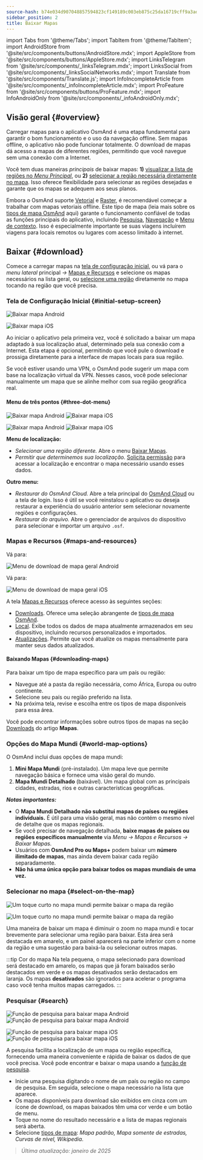 ```yaml
---
source-hash: b74e034d907048857594823cf149189c003eb875c25da16719cff9a3addc6202
sidebar_position: 2
title: Baixar Mapas
---
```

import Tabs from '@theme/Tabs';
import TabItem from '@theme/TabItem';
import AndroidStore from '@site/src/components/buttons/AndroidStore.mdx';
import AppleStore from '@site/src/components/buttons/AppleStore.mdx';
import LinksTelegram from '@site/src/components/_linksTelegram.mdx';
import LinksSocial from '@site/src/components/_linksSocialNetworks.mdx';
import Translate from '@site/src/components/Translate.js';
import InfoIncompleteArticle from '@site/src/components/_infoIncompleteArticle.mdx';
import ProFeature from '@site/src/components/buttons/ProFeature.mdx';
import InfoAndroidOnly from '@site/src/components/_infoAndroidOnly.mdx';

## Visão geral {#overview}

Carregar mapas para o aplicativo OsmAnd é uma etapa fundamental para garantir o bom funcionamento e o uso da navegação offline. Sem mapas offline, o aplicativo não pode funcionar totalmente. O download de mapas dá acesso a mapas de diferentes regiões, permitindo que você navegue sem uma conexão com a Internet.

Você tem duas maneiras *principais* de baixar mapas: **1)** [visualizar a lista de regiões no *Menu Principal*](#maps-and-resources), ou **2)** [selecionar a região necessária diretamente no mapa](#select-on-the-map). Isso oferece flexibilidade para selecionar as regiões desejadas e garante que os mapas se adequem aos seus planos.

Embora o OsmAnd suporte [Vetorial](../map/vector-maps.md) e [Raster](../map/raster-maps.md), é recomendável começar a trabalhar com mapas vetoriais offline. Este tipo de mapa (leia mais sobre os [tipos de mapa OsmAnd](../personal/maps-resources.md#map-types) aqui) garante o funcionamento confiável de todas as funções principais do aplicativo, incluindo [Pesquisa](../search/index.md), [Navegação](../navigation/index.md) e [Menu de contexto](../map/map-context-menu.md). Isso é especialmente importante se suas viagens incluírem viagens para locais remotos ou lugares com acesso limitado à internet.

## Baixar {#download}

Comece a carregar mapas na [tela de configuração inicial](#initial-setup-screen), ou vá para o *menu lateral* principal *→* [Mapas e Recursos](#maps-and-resources) e selecione os mapas necessários na lista geral, ou [selecione uma região](#select-on-the-map) diretamente no mapa tocando na região que você precisa.

### Tela de Configuração Inicial {#initial-setup-screen}

<Tabs groupId="operating-systems">

<TabItem value="android" label="Android">

![Baixar mapa Android](@site/static/img/steps/start_screen_first_screen_andr.png)

</TabItem>

<TabItem value="ios" label="iOS">

![Baixar mapa iOS](@site/static/img/steps/start_screen_first_screen_ios.png)

</TabItem>

</Tabs>

Ao iniciar o aplicativo pela primeira vez, você é solicitado a baixar um mapa adaptado à sua localização atual, determinado pela sua conexão com a Internet. Esta etapa é opcional, permitindo que você pule o download e prossiga diretamente para a interface de mapas locais para sua região.

Se você estiver usando uma VPN, o OsmAnd pode sugerir um mapa com base na localização virtual da VPN. Nesses casos, você pode selecionar manualmente um mapa que se alinhe melhor com sua região geográfica real.

#### Menu de três pontos {#three-dot-menu}

<Tabs groupId="operating-systems">

<TabItem value="android" label="Android">

![Baixar mapa Android](@site/static/img/steps/start_screen_first_screen_location_andr.png) ![Baixar mapa iOS](@site/static/img/steps/start_screen_first_screen_other_andr.png)

</TabItem>

<TabItem value="ios" label="iOS">

![Baixar mapa Android](@site/static/img/steps/start_screen_first_screen_location_ios.png) ![Baixar mapa iOS](@site/static/img/steps/start_screen_first_screen_other_ios.png)

</TabItem>

</Tabs>

**Menu de localização:**

- *Selecionar uma região diferente.* Abre o menu [Baixar Mapas](#maps-and-resources).
- *Permitir que determinemos sua localização.* [Solicita permissão](../start-with/first-steps.md#permission-to-access-the-location) para acessar a localização e encontrar o mapa necessário usando esses dados.

**Outro menu:**

- *Restaurar do OsmAnd Cloud.* Abre a tela principal do [OsmAnd Cloud](../personal/osmand-cloud.md) ou a tela de login. Isso é útil se você reinstalou o aplicativo ou deseja restaurar a experiência do usuário anterior sem selecionar novamente regiões e configurações.
- *Restaurar do arquivo.* Abre o gerenciador de arquivos do dispositivo para selecionar e importar um arquivo `.osf`.

### Mapas e Recursos {#maps-and-resources}

<Tabs groupId="operating-systems">

<TabItem value="android" label="Android">

Vá para: *<Translate android="true" ids="shared_string_menu,maps_and_resources,downloads"/>*

![Menu de download de mapa geral Android](@site/static/img/personal/maps/download_menu_andr.png)

</TabItem>

<TabItem value="ios" label="iOS">

Vá para: *<Translate ios="true" ids="shared_string_menu,res_mapsres"/>*

![Menu de download de mapa geral iOS](@site/static/img/personal/maps/download_menu_ios.png)

</TabItem>

</Tabs>

A tela [Mapas e Recursos](../personal/maps-resources.md) oferece acesso às seguintes seções:

- [Downloads](../personal/maps-resources.md#downloads). Oferece uma seleção abrangente de [tipos de mapa OsmAnd](../personal/maps-resources.md#map-types).
- [Local](../personal/maps-resources.md#local). Exibe todos os dados de mapa atualmente armazenados em seu dispositivo, incluindo recursos personalizados e importados.
- [Atualizações](../personal/maps-resources.md#updates). Permite que você atualize os mapas mensalmente para manter seus dados atualizados.

#### Baixando Mapas {#downloading-maps}

Para baixar um tipo de mapa específico para um país ou região:

- Navegue até a pasta da região necessária, como África, Europa ou outro continente.
- Selecione seu país ou região preferido na lista.
- Na próxima tela, revise e escolha entre os tipos de mapa disponíveis para essa área.

Você pode encontrar informações sobre outros tipos de mapas na seção [Downloads](../personal/maps-resources.md#downloads) do artigo **Mapas**.

### Opções do Mapa Mundi {#world-map-options}

O OsmAnd inclui duas opções de mapa mundi:

1. **Mini Mapa Mundi** (pré-instalado). Um mapa leve que permite navegação básica e fornece uma visão geral do mundo.
2. **Mapa Mundi Detalhado** (baixável). Um mapa global com as principais cidades, estradas, rios e outras características geográficas.

***Notas importantes:***

- O **Mapa Mundi Detalhado não substitui mapas de países ou regiões individuais.** É útil para uma visão geral, mas não contém o mesmo nível de detalhe que os mapas regionais.
- Se você precisar de navegação detalhada, **baixe mapas de países ou regiões específicos manualmente** via *Menu → Mapas e Recursos → Baixar Mapas.*
- Usuários com **OsmAnd Pro ou Maps+** podem baixar um **número ilimitado de mapas**, mas ainda devem baixar cada região separadamente.
- **Não há uma única opção para baixar todos os mapas mundiais de uma vez.**

### Selecionar no mapa {#select-on-the-map}

<Tabs groupId="operating-systems">

<TabItem value="android" label="Android">

![Um toque curto no mapa mundi permite baixar o mapa da região](@site/static/img/map/download_region_map_via_worldmap.png)

</TabItem>

<TabItem value="ios" label="iOS">

![Um toque curto no mapa mundi permite baixar o mapa da região](@site/static/img/settings/download_region_map_via_worldmap_ios.png)

</TabItem>

</Tabs>

Uma maneira de baixar um mapa é diminuir o zoom no mapa mundi e tocar brevemente para selecionar uma região para baixar. Esta área será destacada em amarelo, e um painel aparecerá na parte inferior com o nome da região e uma sugestão para baixá-la ou selecionar outros mapas.

:::tip Cor do mapa
Na tela pequena, o mapa selecionado para download será destacado em amarelo, os mapas que já foram baixados serão destacados em verde e os mapas desativados serão destacados em laranja. Os mapas **desativados** são ignorados para acelerar o programa caso você tenha muitos mapas carregados.
:::

### Pesquisar {#search}

<Tabs groupId="operating-systems">

<TabItem value="android" label="Android">

![Função de pesquisa para baixar mapa Android](@site/static/img/settings/search_download_map_3_andr.png) ![Função de pesquisa para baixar mapa Android](@site/static/img/settings/search_download_map_4_andr.png)

</TabItem>

<TabItem value="ios" label="iOS">

![Função de pesquisa para baixar mapa iOS](@site/static/img/settings/search_download_map_1_ios.png) ![Função de pesquisa para baixar mapa iOS](@site/static/img/settings/search_download_map_2_ios.png)

</TabItem>

</Tabs>

A pesquisa facilita a localização de um mapa ou região específica, fornecendo uma maneira conveniente e rápida de baixar os dados de que você precisa. Você pode encontrar e baixar o mapa usando a [função de pesquisa](../search/index.md).

- Inicie uma pesquisa digitando o nome de um país ou região no campo de pesquisa. Em seguida, selecione o mapa necessário na lista que aparece.
- Os mapas disponíveis para download são exibidos em cinza com um ícone de download, os mapas baixados têm uma cor verde e um botão de menu.
- Toque no nome do resultado necessário e a lista de mapas regionais será aberta.
- Selecione [tipos de mapa](../personal/maps-resources.md#map-types): *Mapa padrão, Mapa somente de estradas, Curvas de nível, Wikipedia*.

> *Última atualização: janeiro de 2025*